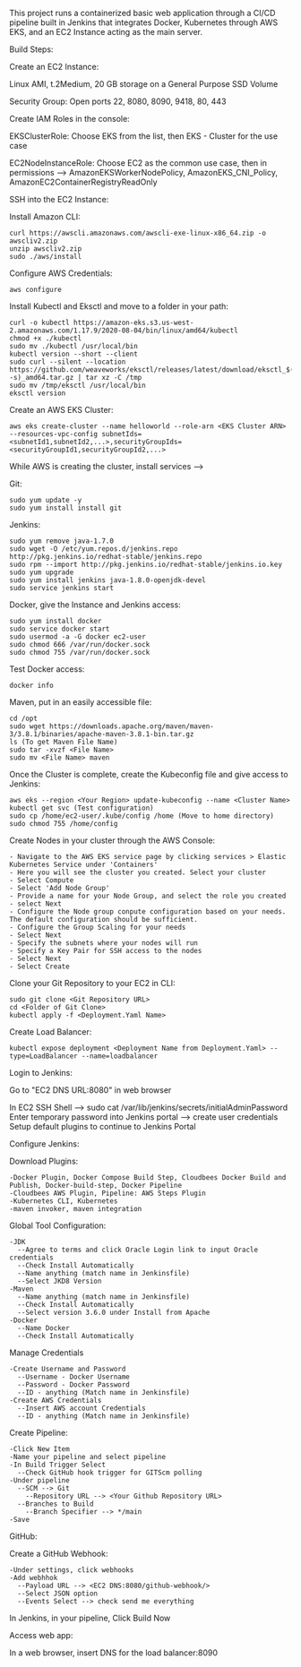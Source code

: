 This project runs a containerized basic web application through a CI/CD pipeline built in Jenkins that integrates Docker, Kubernetes through AWS EKS, and an EC2 Instance acting as the main server.

Build Steps:

Create an EC2 Instance:

  Linux AMI, t.2Medium, 20 GB storage on a General Purpose SSD Volume

  Security Group: Open ports 22, 8080, 8090, 9418, 80, 443
  
Create IAM Roles in the console:

  EKSClusterRole: Choose EKS from the list, then EKS - Cluster for the use case
  
  EC2NodeInstanceRole: Choose EC2 as the common use case, then in permissions --> AmazonEKSWorkerNodePolicy, AmazonEKS_CNI_Policy, AmazonEC2ContainerRegistryReadOnly
  
SSH into the EC2 Instance:

  Install Amazon CLI:
  
    curl https://awscli.amazonaws.com/awscli-exe-linux-x86_64.zip -o awscliv2.zip
    unzip awscliv2.zip
    sudo ./aws/install
    
  Configure AWS Credentials:
    
    aws configure
    
  Install Kubectl and Eksctl and move to a folder in your path:
  
    curl -o kubectl https://amazon-eks.s3.us-west-2.amazonaws.com/1.17.9/2020-08-04/bin/linux/amd64/kubectl
    chmod +x ./kubectl
    sudo mv ./kubectl /usr/local/bin
    kubectl version --short --client
    sudo curl --silent --location https://github.com/weaveworks/eksctl/releases/latest/download/eksctl_$(uname -s)_amd64.tar.gz | tar xz -C /tmp
    sudo mv /tmp/eksctl /usr/local/bin
    eksctl version
    
  Create an AWS EKS Cluster:
  
    aws eks create-cluster --name helloworld --role-arn <EKS Cluster ARN> --resources-vpc-config subnetIds=<subnetId1,subnetId2,...>,securityGroupIds=<securityGroupId1,securityGroupId2,...>
    
  While AWS is creating the cluster, install services -->
  
  Git:
  
    sudo yum update -y
    sudo yum install install git
    
  Jenkins:
  
    sudo yum remove java-1.7.0
    sudo wget -O /etc/yum.repos.d/jenkins.repo http://pkg.jenkins.io/redhat-stable/jenkins.repo
    sudo rpm --import http://pkg.jenkins.io/redhat-stable/jenkins.io.key
    sudo yum upgrade
    sudo yum install jenkins java-1.8.0-openjdk-devel
    sudo service jenkins start
    
  Docker, give the Instance and Jenkins access:
  
    sudo yum install docker
    sudo service docker start
    sudo usermod -a -G docker ec2-user
    sudo chmod 666 /var/run/docker.sock
    sudo chmod 755 /var/run/docker.sock
    
  Test Docker access:
  
    docker info
    
  Maven, put in an easily accessible file:
  
    cd /opt
    sudo wget https://downloads.apache.org/maven/maven-3/3.8.1/binaries/apache-maven-3.8.1-bin.tar.gz
    ls (To get Maven File Name)
    sudo tar -xvzf <File Name>
    sudo mv <File Name> maven
    
  Once the Cluster is complete, create the Kubeconfig file and give access to Jenkins:
  
    aws eks --region <Your Region> update-kubeconfig --name <Cluster Name>
    kubectl get svc (Test configuration)
    sudo cp /home/ec2-user/.kube/config /home (Move to home directory)
    sudo chmod 755 /home/config
    
  Create Nodes in your cluster through the AWS Console:
  
    - Navigate to the AWS EKS service page by clicking services > Elastic Kubernetes Service under 'Containers'
    - Here you will see the cluster you created. Select your cluster
    - Select Compute
    - Select 'Add Node Group'
    - Provide a name for your Node Group, and select the role you created
    - select Next
    - Configure the Node group conpute configuration based on your needs. The default configuration should be sufficient.
    - Configure the Group Scaling for your needs
    - Select Next
    - Specify the subnets where your nodes will run
    - Specify a Key Pair for SSH access to the nodes
    - Select Next
    - Select Create
    
  Clone your Git Repository to your EC2 in CLI:
  
    sudo git clone <Git Repository URL>
    cd <Folder of Git Clone>
    kubectl apply -f <Deployment.Yaml Name>
    
  Create Load Balancer:
  
    kubectl expose deployment <Deployment Name from Deployment.Yaml> --type=LoadBalancer --name=loadbalancer
    
Login to Jenkins:
  
  Go to "EC2 DNS URL:8080" in web browser
  
  In EC2 SSH Shell -->
    sudo cat /var/lib/jenkins/secrets/initialAdminPassword
  Enter temporary password into Jenkins portal --> create user credentials
  Setup default plugins to continue to Jenkins Portal
    
Configure Jenkins:

  Download Plugins:
  
    -Docker Plugin, Docker Compose Build Step, Cloudbees Docker Build and Publish, Docker-build-step, Docker Pipeline
    -Cloudbees AWS Plugin, Pipeline: AWS Steps Plugin
    -Kubernetes CLI, Kubernetes
    -maven invoker, maven integration
    
  Global Tool Configuration:
  
    -JDK
      --Agree to terms and click Oracle Login link to input Oracle credentials
      --Check Install Automatically
      --Name anything (match name in Jenkinsfile)
      --Select JKD8 Version
    -Maven
      --Name anything (match name in Jenkinsfile)
      --Check Install Automatically
      --Select version 3.6.0 under Install from Apache
    -Docker
      --Name Docker
      --Check Install Automatically
      
  Manage Credentials
  
    -Create Username and Password
      --Username - Docker Username
      --Password - Docker Password
      --ID - anything (Match name in Jenkinsfile)
    -Create AWS Credentials
      --Insert AWS account Credentials
      --ID - anything (Match name in Jenkinsfile)
      
  Create Pipeline:
  
    -Click New Item
    -Name your pipeline and select pipeline
    -In Build Trigger Select
      --Check GitHub hook trigger for GITScm polling
    -Under pipeline
      --SCM --> Git
        --Repository URL --> <Your Github Repository URL>
      --Branches to Build
        --Branch Specifier --> */main
    -Save

GitHub:

  Create a GitHub Webhook:
  
    -Under settings, click webhooks
    -Add webhhok
      --Payload URL --> <EC2 DNS:8080/github-webhook/>
      --Select JSON option
      --Events Select --> check send me everything
      
     
In Jenkins, in your pipeline, Click Build Now

Access web app:

  In a web browser, insert DNS for the load balancer:8090
